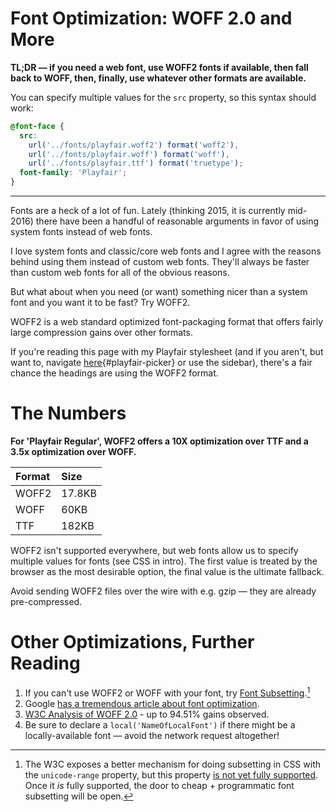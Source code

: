 # Font Optimization: WOFF 2.0 and More

**TL;DR &mdash; if you need a web font, use WOFF2 fonts if available,
then fall back to WOFF, then, finally, use whatever other formats
are available.**

You can specify multiple values for the `src` property,
so this syntax should work:

```css
@font-face {
  src:
    url('../fonts/playfair.woff2') format('woff2'),
    url('../fonts/playfair.woff') format('woff'),
    url('../fonts/playfair.ttf') format('truetype');
  font-family: 'Playfair';
}
```

---

Fonts are a heck of a lot of fun. Lately (thinking 2015, it is currently mid-2016)
there have been a handful of reasonable arguments in favor
of using system fonts instead of web fonts.

I love system fonts and classic/core web fonts and I agree with the reasons behind
using them instead of custom web fonts. They'll always be faster than custom
web fonts for all of the obvious reasons.

But what about when you need (or want) something nicer than a system font and
you want it to be fast? Try WOFF2.

WOFF2 is a web standard optimized font-packaging format that offers fairly large
compression gains over other formats.

If you're reading this page with my Playfair stylesheet (and if you aren't,
but want to, navigate [here](?style=playfair#playfair-picker){#playfair-picker}
or use the sidebar), there's a fair chance the headings are using the WOFF2 format.


# The Numbers

**For 'Playfair Regular', WOFF2 offers a 10X optimization over TTF
and a 3.5x optimization over WOFF.**

 Format   | Size
:---------|:-------
 WOFF2    |  17.8KB
 WOFF     |    60KB
 TTF      |   182KB


WOFF2 isn't supported everywhere, but web fonts allow us to specify multiple
values for fonts (see CSS in intro). The first value is treated by the browser
as the most desirable option, the final value is the ultimate fallback.

Avoid sending WOFF2 files over the wire with e.g. gzip &mdash; they are already
pre-compressed.

# Other Optimizations, Further Reading

1. If you can't use WOFF2 or WOFF with your font, try
[Font Subsetting](2015-11-04-fonts.md).[^1]
2. Google [has a tremendous article about font optimization](https://developers.google.com/web/fundamentals/performance/optimizing-content-efficiency/webfont-optimization).
3. [W3C Analysis of WOFF 2.0](https://www.w3.org/TR/WOFF20ER/) -
   up to 94.51% gains observed.
4. Be sure to declare a `local('NameOfLocalFont')` if there might be
   a locally-available font &mdash; avoid the network request altogether!



[^1]: The W3C exposes a better mechanism for doing subsetting in CSS with the
      `unicode-range` property, but this property
      [is not yet fully supported](http://caniuse.com/#feat=font-unicode-range).
      Once it _is_ fully supported, the door to cheap + programmatic
      font subsetting will be open.
